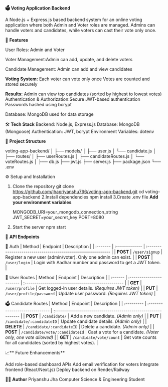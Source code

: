 **🗳️ Voting Application Backend**

A Node.js + Express.js based backend system for an online voting application where both Admin and Voter roles are managed.
Admins can handle voters and candidates, while voters can cast their vote only once.


🚀 **Features**

User Roles: Admin and Voter

Voter Management:Admin can add, update, and delete voters

Candidate Management: Admin can add and view candidates

**Voting System:**
Each voter can vote only once
Votes are counted and stored securely

**Results:**
Admin can view top candidates (sorted by highest to lowest votes)
Authentication & Authorization:Secure JWT-based authentication
Passwords hashed using bcrypt

Database: MongoDB used for data storage

🛠️ **Tech Stack**
Backend: Node.js, Express.js
Database: MongoDB (Mongoose)
Authentication: JWT, bcrypt
Environment Variables: dotenv

📂 **Project Structure**

voting-app-backend/
│
├── models/
│   ├── user.js
│   └── candidate.js
│
├── routes/
│   ├── userRoutes.js
│   ├── candidateRoutes.js
│   └── voteRoutes.js
│
├── db.js
├── jwt.js
├── server.js
├── package.json
└── .env

⚙️ Setup and Installation

1. Clone the repository
   git clone https://github.com/jhapriyanshu766/voting-app-backend.git
   cd voting-app-backend
2.Install dependencies
   npm install
3.Create .env file
   **Add your environment variables**
   
   MONGODB_URI=your_mongodb_connection_string
   JWT_SECRET=your_secret_key
   PORT=8080
4. Start the server
   npm start


📡 **API Endpoints**

🔐 Auth
| Method   | Endpoint       | Description                                                  |
| :------- | :------------- | :----------------------------------------------------------- |
| **POST** | `/user/signup` | Register a new user (admin/voter). Only one admin can exist. |
| **POST** | `/user/login`  | Login with Aadhar number and password to get a JWT token.    |

👤 User Routes
| Method  | Endpoint                 | Description                                        |
| :------ | :----------------------- | :------------------------------------------------- |
| **GET** | `/user/profile`          | Get logged-in user details. *(Requires JWT token)* |
| **PUT** | `/user/profile/password` | Update user password. *(Requires JWT token)*       |

🗳️ Candidate Routes
| Method     | Endpoint                       | Description                                                   |
| :--------- | :----------------------------- | :------------------------------------------------------------ |
| **POST**   | `/candidate/`                  | Add a new candidate. *(Admin only)*                           |
| **PUT**    | `/candidate/:candidateID`      | Update candidate details. *(Admin only)*                      |
| **DELETE** | `/candidate/:candidateID`      | Delete a candidate. *(Admin only)*                            |
| **POST**   | `/candidate/vote/:candidateId` | Cast a vote for a candidate. *(Voter only, one vote allowed)* |
| **GET**    | `/candidate/vote/count`        | Get vote counts for all candidates (sorted by highest votes). |


📈** Future Enhancements**

Add role-based dashboard APIs
Add email verification for voters
Integrate frontend (React/Next.js)
Deploy backend on Render/Railway


👨‍💻 **Author**
Priyanshu Jha
Computer Science & Engineering Student


